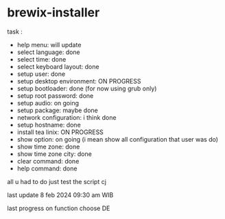 # brewix-installer

task :

- help menu: will update
- select language: done
- select time: done
- select keyboard layout: done
- setup user: done
- setup desktop environment: ON PROGRESS
- setup bootloader: done (for now using grub only)
- setup root password: done
- setup audio: on going
- setup package: maybe done
- network configuration: i think done
- setup hostname: done
- install tea linix: ON PROGRESS
- show option: on going (i mean show all configuration that user was do)
- show time zone: done
- show time zone city: done
- clear command: done
- help command: done

all u had to do just test the script cj

last update
8 feb 2024 09:30 am WIB

last progress on function choose DE
